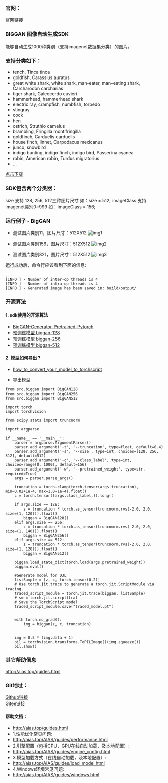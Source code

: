 ### 官网：
[官网链接](http://www.aias.top/)


### BIGGAN 图像自动生成SDK
能够自动生成1000种类别（支持imagenet数据集分类）的图片。

### 支持分类如下：
-  tench, Tinca tinca
-  goldfish, Carassius auratus
-  great white shark, white shark, man-eater, man-eating shark, Carcharodon carcharias
-  tiger shark, Galeocerdo cuvieri
-  hammerhead, hammerhead shark
-  electric ray, crampfish, numbfish, torpedo
-  stingray
-  cock
-  hen
-  ostrich, Struthio camelus
-  brambling, Fringilla montifringilla
-  goldfinch, Carduelis carduelis
-  house finch, linnet, Carpodacus mexicanus
-  junco, snowbird
-  indigo bunting, indigo finch, indigo bird, Passerina cyanea
-  robin, American robin, Turdus migratorius
- ...

[点击下载](https://aias-home.oss-cn-beijing.aliyuncs.com/AIAS/classification_imagenet_sdk/synset.txt)

### SDK包含两个分类器：
size 支持 128, 256, 512三种图片尺寸
如：size = 512;
imageClass 支持imagenet类别0~999
如：imageClass = 156;

### 运行例子 - BigGAN
- 测试图片类别11，图片尺寸：512X512
![img1](https://aias-home.oss-cn-beijing.aliyuncs.com/AIAS/biggan_sdk/image11.png)

- 测试图片类别156，图片尺寸：512X512
![img2](https://aias-home.oss-cn-beijing.aliyuncs.com/AIAS/biggan_sdk/image156.png)

- 测试图片类别821，图片尺寸：512X512
![img3](https://aias-home.oss-cn-beijing.aliyuncs.com/AIAS/biggan_sdk/image821.png)

运行成功后，命令行应该看到下面的信息:
```text
...
[INFO ] - Number of inter-op threads is 4
[INFO ] - Number of intra-op threads is 4
[INFO ] - Generated image has been saved in: build/output/
```

### 开源算法
#### 1. sdk使用的开源算法
- [BigGAN-Generator-Pretrained-Pytorch](https://github.com/ivclab/BigGAN-Generator-Pretrained-Pytorch)
- [预训练模型 biggan-128](https://tfhub.dev/deepmind/biggan-128/2)
- [预训练模型 biggan-256](https://tfhub.dev/deepmind/biggan-256/2)
- [预训练模型 biggan-512](https://tfhub.dev/deepmind/biggan-512/2)


#### 2. 模型如何导出 ?
- [how_to_convert_your_model_to_torchscript](http://docs.djl.ai/docs/pytorch/how_to_convert_your_model_to_torchscript.html)

- 导出模型
```text
from src.biggan import BigGAN128
from src.biggan import BigGAN256 
from src.biggan import BigGAN512 

import torch 
import torchvision 

from scipy.stats import truncnorm 

import argparse 

if __name__ == '__main__': 
    parser = argparse.ArgumentParser() 
    parser.add_argument('-t', '--truncation', type=float, default=0.4) 
    parser.add_argument('-s', '--size', type=int, choices=[128, 256, 512], default=512) 
    parser.add_argument('-c', '--class_label', type=int, choices=range(0, 1000), default=156) 
    parser.add_argument('-w', '--pretrained_weight', type=str, required=True)
    args = parser.parse_args() 

    truncation = torch.clamp(torch.tensor(args.truncation), min=0.02+1e-4, max=1.0-1e-4).float()  
    c = torch.tensor((args.class_label,)).long()

    if args.size == 128: 
        z = truncation * torch.as_tensor(truncnorm.rvs(-2.0, 2.0, size=(1, 120))).float() 
        biggan = BigGAN128() 
    elif args.size == 256: 
        z = truncation * torch.as_tensor(truncnorm.rvs(-2.0, 2.0, size=(1, 140))).float() 
        biggan = BigGAN256()
    elif args.size == 512: 
        z = truncation * torch.as_tensor(truncnorm.rvs(-2.0, 2.0, size=(1, 128))).float() 
        biggan = BigGAN512() 

    biggan.load_state_dict(torch.load(args.pretrained_weight)) 
    biggan.eval() 

    #Generate model for DJL
    listSample = [z, c, torch.tensor(0.2)]
    # Use torch.jit.trace to generate a torch.jit.ScriptModule via tracing.
    traced_script_module = torch.jit.trace(biggan, listSample)
    # sm = torch.jit.script(tra)
    # Save the TorchScript model
    traced_script_module.save("traced_model.pt")


    with torch.no_grad(): 
        img = biggan(z, c, truncation)  


    img = 0.5 * (img.data + 1) 
    pil = torchvision.transforms.ToPILImage()(img.squeeze()) 
    pil.show()
```


### 其它帮助信息
http://aias.top/guides.html

### Git地址：   
[Github链接](https://github.com/mymagicpower/AIAS)    
[Gitee链接](https://gitee.com/mymagicpower/AIAS)   


#### 帮助文档：
- http://aias.top/guides.html
- 1.性能优化常见问题:
- http://aias.top/AIAS/guides/performance.html
- 2.引擎配置（包括CPU，GPU在线自动加载，及本地配置）:
- http://aias.top/AIAS/guides/engine_config.html
- 3.模型加载方式（在线自动加载，及本地配置）:
- http://aias.top/AIAS/guides/load_model.html
- 4.Windows环境常见问题:
- http://aias.top/AIAS/guides/windows.html